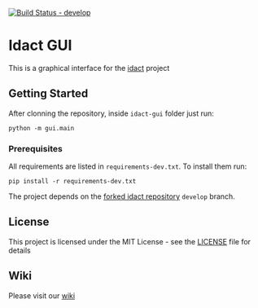 [![Build Status - develop](https://travis-ci.com/intdata-bsc/idact-gui.svg?branch=develop)](https://travis-ci.com/intdata-bsc/idact-gui)

# Idact GUI

This is a graphical interface for the [idact](https://github.com/garstka/idact) project

## Getting Started

After clonning the repository, inside `idact-gui` folder just run:

```
python -m gui.main
```

### Prerequisites

All requirements are listed in `requirements-dev.txt`. To install them run:

```
pip install -r requirements-dev.txt
```

The project depends on the [forked idact repository](https://github.com/intdata-bsc/idact) `develop` branch.

## License

This project is licensed under the MIT License - see the [LICENSE](LICENSE) file for details

## Wiki

Please visit our [wiki](https://github.com/intdata-bsc/idact-gui/wiki)
